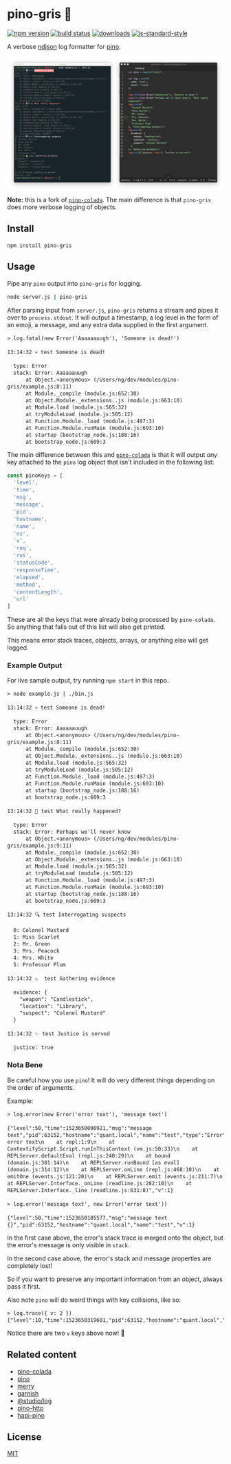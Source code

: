 # pino-gris 🍇

[![npm version][1]][2] [![build status][3]][4]
[![downloads][5]][6] [![js-standard-style][7]][8]

A verbose [ndjson](http://ndjson.org) log formatter for [pino](https://github.com/pinojs/pino).

![screenshot](./screenshot.png)

[1]: https://img.shields.io/npm/v/pino-gris.svg?style=flat-square
[2]: https://npmjs.org/package/pino-gris
[3]: https://img.shields.io/travis/ungoldman/pino-gris/master.svg?style=flat-square
[4]: https://travis-ci.org/ungoldman/pino-gris
[5]: http://img.shields.io/npm/dm/pino-gris.svg?style=flat-square
[6]: https://npmjs.org/package/pino-gris
[7]: https://img.shields.io/badge/code%20style-standard-brightgreen.svg?style=flat-square
[8]: https://github.com/feross/standard

**Note:** this is a fork of [`pino-colada`][pino-colada].
The main difference is that `pino-gris` does more verbose logging of objects.

## Install

```
npm install pino-gris
```

## Usage

Pipe any `pino` output into `pino-gris` for logging.

```bash
node server.js | pino-gris
```

After parsing input from `server.js`, `pino-gris` returns a stream and pipes it
over to `process.stdout`. It will output a timestamp, a log level in the form of
an emoji, a message, and any extra data supplied in the first argument.

```
> log.fatal(new Error('Aaaaaauugh'), 'Someone is dead!')

13:14:32 💀 test Someone is dead!

  type: Error
  stack: Error: Aaaaaauugh
      at Object.<anonymous> (/Users/ng/dev/modules/pino-gris/example.js:8:11)
      at Module._compile (module.js:652:30)
      at Object.Module._extensions..js (module.js:663:10)
      at Module.load (module.js:565:32)
      at tryModuleLoad (module.js:505:12)
      at Function.Module._load (module.js:497:3)
      at Function.Module.runMain (module.js:693:10)
      at startup (bootstrap_node.js:188:16)
      at bootstrap_node.js:609:3
```

The main difference between this and [`pino-colada`][pino-colada] is that it will output _any_ key attached to the `pino` log object that isn't included in the following list:

```js
const pinoKeys = [
  'level',
  'time',
  'msg',
  'message',
  'pid',
  'hostname',
  'name',
  'ns',
  'v',
  'req',
  'res',
  'statusCode',
  'responseTime',
  'elapsed',
  'method',
  'contentLength',
  'url'
]
```

These are all the keys that were already being processed by `pino-colada`. So anything that falls out of this list will also get printed.

This means error stack traces, objects, arrays, or anything else will get logged.

### Example Output

For live sample output, try running `npm start` in this repo.

```
> node example.js | ./bin.js

13:14:32 💀 test Someone is dead!

  type: Error
  stack: Error: Aaaaaauugh
      at Object.<anonymous> (/Users/ng/dev/modules/pino-gris/example.js:8:11)
      at Module._compile (module.js:652:30)
      at Object.Module._extensions..js (module.js:663:10)
      at Module.load (module.js:565:32)
      at tryModuleLoad (module.js:505:12)
      at Function.Module._load (module.js:497:3)
      at Function.Module.runMain (module.js:693:10)
      at startup (bootstrap_node.js:188:16)
      at bootstrap_node.js:609:3

13:14:32 🚨 test What really happened?

  type: Error
  stack: Error: Perhaps we'll never know
      at Object.<anonymous> (/Users/ng/dev/modules/pino-gris/example.js:9:11)
      at Module._compile (module.js:652:30)
      at Object.Module._extensions..js (module.js:663:10)
      at Module.load (module.js:565:32)
      at tryModuleLoad (module.js:505:12)
      at Function.Module._load (module.js:497:3)
      at Function.Module.runMain (module.js:693:10)
      at startup (bootstrap_node.js:188:16)
      at bootstrap_node.js:609:3

13:14:32 🔍 test Interrogating suspects

  0: Colonel Mustard
  1: Miss Scarlet
  2: Mr. Green
  3: Mrs. Peacock
  4: Mrs. White
  5: Professor Plum

13:14:32 ⚠️  test Gathering evidence

  evidence: {
    "weapon": "Candlestick",
    "location": "Library",
    "suspect": "Colonel Mustard"
  }

13:14:32 ✨ test Justice is served

  justice: true

```

### Nota Bene

Be careful how you use `pino`! It will do very different things depending on the order of arguments.

Example:

```
> log.error(new Error('error text'), 'message text')

{"level":50,"time":1523650090921,"msg":"message text","pid":63152,"hostname":"quant.local","name":"test","type":"Error","stack":"Error: error text\n    at repl:1:9\n    at ContextifyScript.Script.runInThisContext (vm.js:50:33)\n    at REPLServer.defaultEval (repl.js:240:29)\n    at bound (domain.js:301:14)\n    at REPLServer.runBound [as eval] (domain.js:314:12)\n    at REPLServer.onLine (repl.js:468:10)\n    at emitOne (events.js:121:20)\n    at REPLServer.emit (events.js:211:7)\n    at REPLServer.Interface._onLine (readline.js:282:10)\n    at REPLServer.Interface._line (readline.js:631:8)","v":1}

> log.error('message text', new Error('error text'))

{"level":50,"time":1523650105577,"msg":"message text {}","pid":63152,"hostname":"quant.local","name":"test","v":1}
```

In the first case above, the error's stack trace is merged onto the object, but the error's message is only visible in `stack`.

In the second case above, the error's stack and message properties are completely lost!

So if you want to preserve any important information from an object, always pass it first.

Also note `pino` will do weird things with key collisions, like so:

```
> log.trace({ v: 2 })
{"level":10,"time":1523650319601,"pid":63152,"hostname":"quant.local","name":"test","v":2,"v":1}
```

Notice there are two `v` keys above now! 🤔

## Related content
- [pino-colada][pino-colada]
- [pino](https://github.com/pinojs/pino)
- [merry](https://github.com/shipharbor/merry)
- [garnish](https://github.com/mattdesl/garnish)
- [@studio/log](https://github.com/javascript-studio/studio-log)
- [pino-http](https://github.com/pinojs/pino-http)
- [hapi-pino](https://github.com/pinojs/hapi-pino)

[pino-colada]: https://github.com/lrlna/pino-colada

## License
[MIT](https://tldrlegal.com/license/mit-license)
